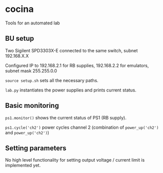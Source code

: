 # cocina
Tools for an automated lab

## BU setup

Two Sigilent SPD3303X-E connected to the same switch, subnet 192.168.X.X

Configured IP to 192.168.2.1 for RB supplies, 192.168.2.2 for emulators, subnet mask 255.255.0.0

`source setup.sh` sets all the necessary paths.

`lab.py` instantiates the power supplies and prints current status.

## Basic monitoring

`ps1.monitor()` shows the current status of PS1 (RB supply).

`ps1.cycle('ch2')` power cycles channel 2 (combination of `power_up('ch2')` and `power_up('ch2')`)


## Setting parameters

No high level functionality for setting output voltage / current limit is implemented yet.
